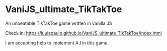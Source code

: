 # VaniJS_ultimate_TikTakToe
An unbeatable TikTakToe game written in vanilla JS

Check in: https://luuizpaulo.github.io/VaniJS_ultimate_TikTakToe/index.html

I am accepting help to implement A.I in this game.
